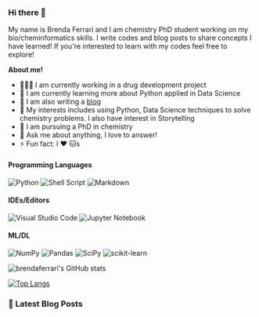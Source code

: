 ### Hi there 👋

My name is Brenda Ferrari and I am chemistry PhD student working on my bio/cheminformatics skills. I write codes and blog posts to share concepts I have learned! If you're interested to learn with my codes feel free to explore!

**About me!**

* 👨🏽‍💻 I am currently working in a drug development project
* 🌱 I am currently learning more about Python applied in Data Science
* 📝 I am also writing a [blog](https://brendaferrari.github.io/chemdata/)
* 🤔 My interests includes using Python, Data Science techniques to solve chemistry problems. I also have interest in Storytelling
* 💼 I am pursuing a PhD in chemistry 
* 💬 Ask me about anything, I love to answer!
* ⚡ Fun fact: I ❤️ 🐱s


#### Programming Languages

![Python](https://img.shields.io/badge/python-%2314354C.svg?style=for-the-badge&logo=python&logoColor=white)
![Shell Script](https://img.shields.io/badge/shell_script-%23121011.svg?style=for-the-badge&logo=gnu-bash&logoColor=white)
![Markdown](https://img.shields.io/badge/markdown-%23000000.svg?style=for-the-badge&logo=markdown&logoColor=white)

#### IDEs/Editors

![Visual Studio Code](https://img.shields.io/badge/VisualStudioCode-0078d7.svg?style=for-the-badge&logo=visual-studio-code&logoColor=white)
![Jupyter Notebook](https://img.shields.io/badge/jupyter-%23FA0F00.svg?style=for-the-badge&logo=jupyter&logoColor=white)

#### ML/DL

![NumPy](https://img.shields.io/badge/numpy-%23013243.svg?style=for-the-badge&logo=numpy&logoColor=white)
![Pandas](https://img.shields.io/badge/pandas-%23150458.svg?style=for-the-badge&logo=pandas&logoColor=white)
![SciPy](https://img.shields.io/badge/SciPy-%230C55A5.svg?style=for-the-badge&logo=scipy&logoColor=%white)
![scikit-learn](https://img.shields.io/badge/scikit--learn-%23F7931E.svg?style=for-the-badge&logo=scikit-learn&logoColor=white)


![brendaferrari's GitHub stats](https://github-readme-stats.vercel.app/api?username=brendaferrari&show_icons=true&theme=jolly)

[![Top Langs](https://github-readme-stats.vercel.app/api/top-langs/?username=brendaferrari&layout=compact)](https://github.com/brendaferrari/github-readme-stats)

### 📕 Latest Blog Posts
<!-- BLOG-POST-LIST:START -->
<!-- BLOG-POST-LIST:END -->
